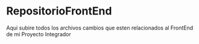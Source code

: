 # RepositorioFrontEnd
Aqui  subire todos los archivos cambios que esten relacionados al FrontEnd de mi Proyecto Integrador
